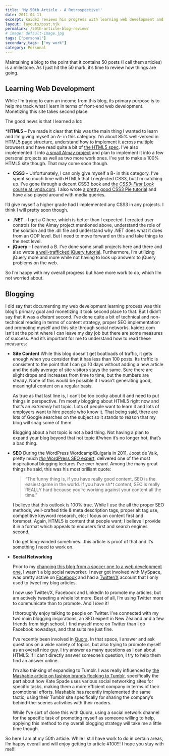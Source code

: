 ```yaml
---
title: 'My 50th Article - A Retrospective!'
date: 2011-04-11
excerpt: kaidez reviews his progress with learning web development and how his blog is doing in terms of content, SEO and social network promotion
layout: layouts/post.njk
permalink: /50th-article-blog-review/
# image: default-image.jpg
tags: ["personal"]
secondary_tags: ["my work"]
category: Personal
---
```

Maintaining a blog to the point that it contains 50 posts (I call them articles) is a milestone. As I just hit the 50 mark, it’s time to review how things are going.

## Learning Web Development

While I’m trying to earn an income from this blog, its primary purpose is to help me track what I learn in terms of front-end web development. Monetizing this site takes second place.

The good news is that I learned a lot:

***HTML5** – I’ve made it clear that this was the main thing I wanted to learn and I’m giving myself an A- in this category. I’m about 85% well-versed in HTML5 page structure, understand how to implement it across multiple browsers and have read quite a bit of [the HTML5 spec][1]. I’ve also implemented it into [a small Almay project][2] and plan to implement it into a few personal projects as well as two more work ones. I’ve yet to make a 100% HTML5 site though. That may come soon though.
*   **CSS3** – Unfortunately, I can only give myself a B- in this category. I’ve spent so much time with HTML5 that I neglected CSS3, but I’m catching up. I’ve gone through a decent CSS3 book and [the *CSS3: First Look* course at lynda.com][3]. I also wrote [a pretty good CSS3 Pie tutorial][4] and have also played around with media queries.

I’d give myself a higher grade had I implemented any CSS3 in any projects. I think I will pretty soon though.
*   **.NET** – I get a C here, which is better than I expected. I created user controls for the Almay project mentioned above, understand the role of the solution and the .dll file and understand why .NET does what it does from an OOP level. But I need to move forward on this and take things to the next level.
*   **jQuery** – I earned a B. I’ve done some small projects here and there and also wrote [a well-trafficked jQuery tutorial][5]. Furthermore, I’m utilizing jQuery more and more while not having to look up answers to jQuery problems on the web.

 [1]: http://developers.whatwg.org/
 [2]: /almay-project-using-html5-net-jquery/
 [3]: http://www.lynda.com/CSS-training/css3-first-look/73288-2C.html
 [4]: /css3-pie-link-tutorial/
 [5]: /tutorial-simple-jquery-fade-in-fade-out/

So I’m happy with my overall progress but have more work to do, which I’m not worried about.

## Blogging

I did say that documenting my web development learning process was this blog’s primary goal and monetizing it took second place to that. But I didn’t say that it was a *distant* second. I’ve done quite a bit of technical and non-technical reading in terms of content strategy, proper SEO implementation and promoting myself and this site through social networks. kaidez.com isn’t at the point where I can leave my day job but there are some measures of success. And it’s important for me to understand how to read these measures:

*   **Site Content**
    While this blog doesn’t get boatloads of traffic, it gets enough when you consider that it has less than 100 posts. Its traffic is consistent to the point that I can go 10 days without adding a new article and the daily average of site visitors stays the same. Sure there are slight drops and increases from time to time, but the numbers are steady.
    None of this would be possible if I wasn’t generating good, meaningful content on a regular basis.

    As true as that last line is, I can’t be too cocky about it and need to put things in perspective. I’m mostly blogging about HTML5 right now and that’s an *extremely* hot topic. Lots of people want to learn it and lots of employers want to hire people who know it. That being said, there are lots of Google searches on the subject so it stands to reason that my blog will snag some of them.

    Blogging about a hot topic is not a bad thing. Not having a plan to expand your blog beyond that hot topic if/when it’s no longer hot, that’s a bad thing.
    
*   **SEO**
    During the WordPress Wordcamp/Bulgaria in 2011, Joost de Valk, pretty much [*the* WordPress SEO expert][6], delivered one of the most inspirational blogging lectures I’ve ever heard. Among the many great things he said, this was his most brilliant quote:

    > “The funny thing is, if you have really good content, SEO is the easiest game in the world. If you have sh*t content, SEO is really REALLY hard because you’re working against your content all the time.”

    I believe that this outlook is 100% true. While I use the all the proper SEO methods, well-crafted title & meta description tags, proper alt tag use, competitive keyword research, etc; I focus on content first and foremost. Again, HTML5 is content that people want; I believe I provide it in a format which appeals to endusers first and search engines second.

    I do get long-winded sometimes…this article is proof of that and it’s something I need to work on.

*   **Social Networking**

    Prior to my [changing this blog from a soccer one to a web development one][8], I wasn’t a big social networker. I never got involved with MySpace, was pretty active on [Facebook][9] and had a [Twitter/X][10] account that I only used to tweet my blog articles.

    I now use Twitter/X, Facebook and LinkedIn to promote my articles, but am actively tweeting a whole lot more. Best of all, I’m using Twitter more to communicate than to promote. And I *love* it!

    I thoroughly enjoy talking to people on Twitter. I’ve connected with my two main blogging inspirations, an SEO expert in New Zealand and a few friends from high school. I find myself more on Twitter than I do Facebook nowadays, and that suits me just fine.

    I’ve recently been involved in [Quora][11]. In that space, I answer and ask questions on a wide variety of topics, but also trying to promote myself as an overall nice guy. I try answer as many questions as I can about HTML5: if I can’t directly answer someone’s question, I try to help them find an answer online.

    I’m also thinking of expanding to Tumblr. I was really influenced by [the Mashable article on fashion brands flocking to Tumblr][12], specifically the part about how Kate Spade uses various social networking sites for specific tasks, making them a more efficient company in terms of their promotional efforts. Mashable has recently implemented the same tactic, using their Tumblr site specifically for sharing the company’s behind-the-scenes activities with their readers.

    While I’ve sort of done this with Quora, using a social network channel for the specific task of promoting myself as someone willing to help, applying this method to my overall blogging strategy will take me a little time though.

So here I am at my 50th article. While I still have work to do in certain areas, I’m happy overall and will enjoy getting to article #100!!! I hope you stay with me!!!

 [6]: http://yoast.com/
 [8]: /welcome-back/
 [9]: http://facebook.com/kaidez/
 [10]: http://x.com/kaidez/
 [11]: http://www.quora.com/Kai-Gittens
 [12]: http://mashable.com/2011/02/06/fashion-tumblr-kate-spade/
 [13]: http://mashablehq.com/